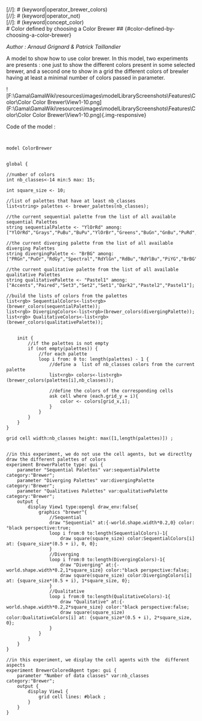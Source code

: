 [//]: # (keyword|operator_brewer_palettes)
<div class='gama-keyword-style' id ='154_0_213_operator-brewer-palettes'></div>
[//]: # (keyword|operator_brewer_colors)
<div class='gama-keyword-style' id ='154_1_212_operator-brewer-colors'></div>
[//]: # (keyword|operator_not)
<div class='gama-keyword-style' id ='154_2_405_operator-not'></div>
[//]: # (keyword|concept_color)
<div class='gama-keyword-style' id ='154_3_19_concept-color'></div>
# Color defined by choosing a Color Brewer ## {#color-defined-by-choosing-a-color-brewer}


_Author :  Arnaud Grignard & Patrick Taillandier_

A model to show how to use color brewer. In this model, two experiments are presents : one just to show the different colors present in some selected brewer, and a second one to show in a grid the different colors of brewler having at least a minimal number of colors passed in parameter.


![F:\Gama\GamaWiki\resources\images\modelLibraryScreenshots\Features\Color\Color Color Brewer\View1-10.png](F:\Gama\GamaWiki\resources\images\modelLibraryScreenshots\Features\Color\Color Color Brewer\View1-10.png){.img-responsive}

Code of the model : 

```


model ColorBrewer


global {

//number of colors
int nb_classes<-14 min:5 max: 15;

int square_size <- 10;

//list of palettes that have at least nb_classes
list<string> palettes <- brewer_palettes(nb_classes);

//the current sequential palette from the list of all available sequential Palettes
string sequentialPalette <- "YlOrRd" among:["YlOrRd","Grays","PuBu","BuPu","YlOrBr","Greens","BuGn","GnBu","PuRd","Purples","Blues","Oranges","OrRd","Reds","YlGn","YlGnBu"];

//the current diverging palette from the list of all available diverging Palettes
string divergingPalette <- "BrBG" among:["PRGn","PuOr","RdGy","Spectral","RdYlGn","RdBu","RdYlBu","PiYG","BrBG"];

//the current qualitative palette from the list of all available qualitative Palettes
string qualitativePalette <- "Pastel1" among:["Accents","Paired","Set3","Set2","Set1","Dark2","Pastel2","Pastel1"];

//build the lists of colors from the palettes
list<rgb> SequentialColors<-list<rgb>(brewer_colors(sequentialPalette));
list<rgb> DivergingColors<-list<rgb>(brewer_colors(divergingPalette));
list<rgb> QualitativeColors<-list<rgb>(brewer_colors(qualitativePalette));


	init {
		//if the palettes is not empty
		if (not empty(palettes)) {
			//for each palette
			loop i from: 0 to: length(palettes) - 1 {
				//define a  list of nb_classes colors from the current palette
				list<rgb> colors<-list<rgb>(brewer_colors(palettes[i],nb_classes));
				
				//define the colors of the corresponding cells
				ask cell where (each.grid_y = i){
					color <- colors[grid_x,i];	
				}
			}
		}
	}
}

grid cell width:nb_classes height: max([1,length(palettes)]) ;


//in this experiment, we do not use the cell agents, but we directlty draw the different palettes of colors
experiment BrewerPalette type: gui {
	parameter "Sequential Palettes" var:sequentialPalette category:"Brewer";
	parameter "Diverging Palettes" var:divergingPalette category:"Brewer";
	parameter "Qualitatives Palettes" var:qualitativePalette category:"Brewer";
	output {
		display View1 type:opengl draw_env:false{
			graphics "brewer"{
				//Sequential
				draw "Sequential" at:{-world.shape.width*0.2,0} color:°black perspective:true;
				loop i from:0 to:length(SequentialColors)-1{
					draw square(square_size) color:SequentialColors[i] at: {square_size*(0.5 + i), 0, 0};
				}
				//Diverging
				loop i from:0 to:length(DivergingColors)-1{
					draw "Diverging" at:{-world.shape.width*0.2,1*square_size} color:°black perspective:false;
					draw square(square_size) color:DivergingColors[i] at: {square_size*(0.5 + i), 1*square_size, 0};
				}
				//Qualitative		
				loop i from:0 to:length(QualitativeColors)-1{
					draw "Qualitative" at:{-world.shape.width*0.2,2*square_size} color:°black perspective:false;
					draw square(square_size) color:QualitativeColors[i] at: {square_size*(0.5 + i), 2*square_size, 0};
				}
		    }
		}	
	}
}

//in this experiment, we display the cell agents with the  different aspects
experiment BrewerColoredAgent type: gui {
	parameter "Number of data classes" var:nb_classes category:"Brewer";
	output {
		display View1 {
			grid cell lines: #black ;
		}	
	}
}
```
